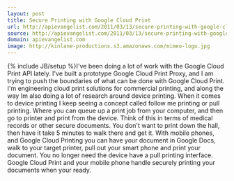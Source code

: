 ```yaml
---
layout: post
title: Secure Printing with Google Cloud Print
url: http://apievangelist.com/2011/03/13/secure-printing-with-google-cloud-print/
source: http://apievangelist.com/2011/03/13/secure-printing-with-google-cloud-print/
domain: apievangelist.com
image: http://kinlane-productions.s3.amazonaws.com/mimeo-logo.jpg
---
```

{% include JB/setup %}I've been doing a lot of work with the Google Cloud Print API lately.  I've built a prototype Google Cloud Print Proxy, and I am trying to push the boundaries of what can be done with Google Cloud Print.
I'm engineering cloud print solutions for commercial printing, and along the way Im also doing a lot of research around device printing.
When it comes to device printing I keep seeing a concept called follow me printing or pull printing.   Where you can queue up a print job from your computer, and then go to printer and print from the device.
Think of this in terms of medical records or other secure documents.  You don't want to print down the hall, then have it take 5 minutes to walk there and get it.
With mobile phones, and Google Cloud Printing you can have your document in Google Docs, walk to your target printer, pull out your smart phone and print your document.
You no longer need the device have a pull printing interface.   Google Cloud Print and your mobile phone handle securely printing your documents when your ready.
